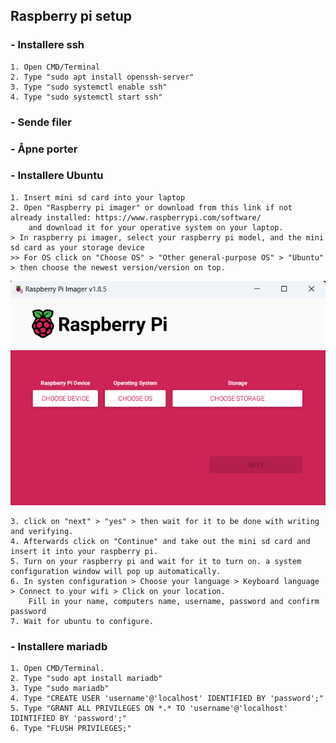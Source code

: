 ## Raspberry pi setup

### - Installere ssh
```
1. Open CMD/Terminal
2. Type "sudo apt install openssh-server"
3. Type "sudo systemctl enable ssh"
4. Type "sudo systemctl start ssh"
```

### - Sende filer


### - Åpne porter


### - Installere Ubuntu


```
1. Insert mini sd card into your laptop
2. Open "Raspberry pi imager" or download from this link if not already installed: https://www.raspberrypi.com/software/
    and download it for your operative system on your laptop.
> In raspberry pi imager, select your raspberry pi model, and the mini sd card as your storage device
>> For OS click on "Choose OS" > "Other general-purpose OS" > "Ubuntu" > then choose the newest version/version on top.
```
![alt text](https://github.com/PolishCowPog/Coop_repo/blob/main/Raspberry_pi_imager.png)
```
3. click on "next" > "yes" > then wait for it to be done with writing and verifying.
4. Afterwards click on "Continue" and take out the mini sd card and insert it into your raspberry pi.
5. Turn on your raspberry pi and wait for it to turn on. a system configuration window will pop up automatically.
6. In systen configuration > Choose your language > Keyboard language > Connect to your wifi > Click on your location.
    Fill in your name, computers name, username, password and confirm password
7. Wait for ubuntu to configure.
```

### - Installere mariadb
```
1. Open CMD/Terminal.
2. Type "sudo apt install mariadb"
3. Type "sudo mariadb"
4. Type "CREATE USER 'username'@'localhost' IDENTIFIED BY 'password';"
5. Type "GRANT ALL PRIVILEGES ON *.* TO 'username'@'localhost' IDINTIFIED BY 'password';"
6. Type "FLUSH PRIVILEGES;"
```

